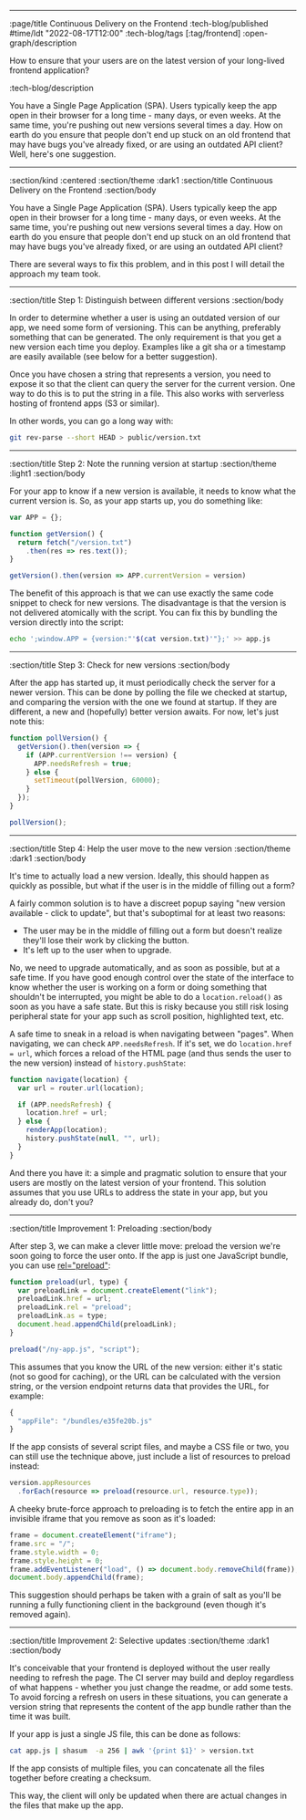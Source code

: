 --------------------------------------------------------------------------------
:page/title Continuous Delivery on the Frontend
:tech-blog/published #time/ldt "2022-08-17T12:00"
:tech-blog/tags [:tag/frontend]
:open-graph/description

How to ensure that your users are on the latest version of your long-lived
frontend application?

:tech-blog/description

You have a Single Page Application (SPA). Users typically keep the app open in
their browser for a long time - many days, or even weeks. At the same time,
you're pushing out new versions several times a day. How on earth do you ensure
that people don't end up stuck on an old frontend that may have bugs you've
already fixed, or are using an outdated API client? Well, here's one suggestion.

--------------------------------------------------------------------------------
:section/kind :centered
:section/theme :dark1
:section/title Continuous Delivery on the Frontend
:section/body

You have a Single Page Application (SPA). Users typically keep the app open in
their browser for a long time - many days, or even weeks. At the same time,
you're pushing out new versions several times a day. How on earth do you ensure
that people don't end up stuck on an old frontend that may have bugs you've
already fixed, or are using an outdated API client?

There are several ways to fix this problem, and in this post I will detail the
approach my team took.

--------------------------------------------------------------------------------
:section/title Step 1: Distinguish between different versions
:section/body

In order to determine whether a user is using an outdated version of our app, we
need some form of versioning. This can be anything, preferably something that
can be generated. The only requirement is that you get a new version each time
you deploy. Examples like a git sha or a timestamp are easily available (see
below for a better suggestion).

Once you have chosen a string that represents a version, you need to expose it
so that the client can query the server for the current version. One way to do
this is to put the string in a file. This also works with serverless hosting of
frontend apps (S3 or similar).

In other words, you can go a long way with:

```sh
git rev-parse --short HEAD > public/version.txt
```

--------------------------------------------------------------------------------
:section/title Step 2: Note the running version at startup
:section/theme :light1
:section/body

For your app to know if a new version is available, it needs to know what the
current version is. So, as your app starts up, you do something like:

```js
var APP = {};

function getVersion() {
  return fetch("/version.txt")
    .then(res => res.text());
}

getVersion().then(version => APP.currentVersion = version)
```

The benefit of this approach is that we can use exactly the same code snippet to
check for new versions. The disadvantage is that the version is not delivered
atomically with the script. You can fix this by bundling the version directly
into the script:

```sh
echo ';window.APP = {version:"'$(cat version.txt)'"};' >> app.js
```

--------------------------------------------------------------------------------
:section/title Step 3: Check for new versions
:section/body

After the app has started up, it must periodically check the server for a newer
version. This can be done by polling the file we checked at startup, and
comparing the version with the one we found at startup. If they are different, a
new and (hopefully) better version awaits. For now, let's just note this:

```js
function pollVersion() {
  getVersion().then(version => {
    if (APP.currentVersion !== version) {
      APP.needsRefresh = true;
    } else {
      setTimeout(pollVersion, 60000);
    }
  });
}

pollVersion();
```

--------------------------------------------------------------------------------
:section/title Step 4: Help the user move to the new version
:section/theme :dark1
:section/body

It's time to actually load a new version. Ideally, this should happen as quickly
as possible, but what if the user is in the middle of filling out a form?

A fairly common solution is to have a discreet popup saying "new version
available - click to update", but that's suboptimal for at least two reasons:

- The user may be in the middle of filling out a form but doesn't realize
  they'll lose their work by clicking the button.
- It's left up to the user when to upgrade.

No, we need to upgrade automatically, and as soon as possible, but at a safe
time. If you have good enough control over the state of the interface to know
whether the user is working on a form or doing something that shouldn't be
interrupted, you might be able to do a `location.reload()` as soon as you have a
safe state. But this is risky because you still risk losing peripheral state for
your app such as scroll position, highlighted text, etc.

A safe time to sneak in a reload is when navigating between "pages". When
navigating, we can check `APP.needsRefresh`. If it's set, we do
`location.href = url`, which forces a reload of the HTML page (and thus sends
the user to the new version) instead of `history.pushState`:

```js
function navigate(location) {
  var url = router.url(location);

  if (APP.needsRefresh) {
    location.href = url;
  } else {
    renderApp(location);
    history.pushState(null, "", url);
  }
}
```

And there you have it: a simple and pragmatic solution to ensure that your users
are mostly on the latest version of your frontend. This solution assumes that
you use URLs to address the state in your app, but you already do, don't you?

--------------------------------------------------------------------------------
:section/title Improvement 1: Preloading
:section/body

After step 3, we can make a clever little move: preload the version we're soon
going to force the user onto. If the app is just one JavaScript bundle, you can
use [rel="preload"](https://developer.mozilla.org/en-US/docs/Web/HTML/Preloading_content):

```js
function preload(url, type) {
  var preloadLink = document.createElement("link");
  preloadLink.href = url;
  preloadLink.rel = "preload";
  preloadLink.as = type;
  document.head.appendChild(preloadLink);
}

preload("/ny-app.js", "script");
```

This assumes that you know the URL of the new version: either it's static (not
so good for caching), or the URL can be calculated with the version string, or
the version endpoint returns data that provides the URL, for example:

```js
{
  "appFile": "/bundles/e35fe20b.js"
}
```

If the app consists of several script files, and maybe a CSS file or two, you
can still use the technique above, just include a list of resources to preload
instead:

```js
version.appResources
  .forEach(resource => preload(resource.url, resource.type));
```

A cheeky brute-force approach to preloading is to fetch the entire app in an
invisible iframe that you remove as soon as it's loaded:

```js
frame = document.createElement("iframe");
frame.src = "/";
frame.style.width = 0;
frame.style.height = 0;
frame.addEventListener("load", () => document.body.removeChild(frame));
document.body.appendChild(frame);
```

This suggestion should perhaps be taken with a grain of salt as you'll be
running a fully functioning client in the background (even though it's removed
again).

--------------------------------------------------------------------------------
:section/title Improvement 2: Selective updates
:section/theme :dark1
:section/body

It's conceivable that your frontend is deployed without the user really needing
to refresh the page. The CI server may build and deploy regardless of what
happens - whether you just change the readme, or add some tests. To avoid
forcing a refresh on users in these situations, you can generate a version
string that represents the content of the app bundle rather than the time it was
built.

If your app is just a single JS file, this can be done as follows:

```sh
cat app.js | shasum  -a 256 | awk '{print $1}' > version.txt
```

If the app consists of multiple files, you can concatenate all the files
together before creating a checksum.

This way, the client will only be updated when there are actual changes in the
files that make up the app.
